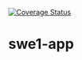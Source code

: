 [![Coverage Status](https://coveralls.io/repos/github/Pragdheeshnyu/swe1-app/badge.svg)](https://coveralls.io/github/Pragdheeshnyu/swe1-app)
# swe1-app
